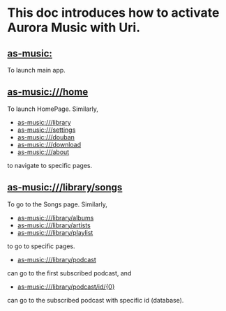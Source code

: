 # This doc introduces how to activate Aurora Music with Uri.

## <a href="as-music:" data-linktype="external">as-music:</a>

To launch main app.

## <a href="as-music:///home" data-linktype="external">as-music:///home</a>

To launch HomePage. Similarly,

* <a href="as-music:///library" data-linktype="external">as-music:///library</a>
* <a href="as-music:///settings" data-linktype="external">as-music:///settings</a>
* <a href="as-music:///douban" data-linktype="external">as-music:///douban</a>
* <a href="as-music:///download" data-linktype="external">as-music:///download</a>
* <a href="as-music:///about" data-linktype="external">as-music:///about</a>

to navigate to specific pages.

## <a href="as-music:///library/songs" data-linktype="external">as-music:///library/songs</a>

To go to the Songs page. Similarly,

* <a href="as-music:///library/albums" data-linktype="external">as-music:///library/albums</a>
* <a href="as-music:///library/artists" data-linktype="external">as-music:///library/artists</a>
* <a href="as-music:///library/playlist" data-linktype="external">as-music:///library/playlist</a>

to go to specific pages.

* <a href="as-music:///library/podcast" data-linktype="external">as-music:///library/podcast</a>

can go to the first subscribed podcast, and

* <a href="as-music:///library/podcast/id/{0}" data-linktype="external">as-music:///library/podcast/id/{0}</a>

can go to the subscribed podcast with specific id (database).


